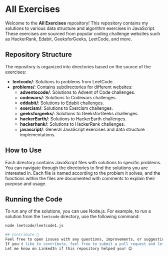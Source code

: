 # All Exercises

Welcome to the **All Exercises** repository! This repository contains my solutions to various data structure and algorithm exercises in JavaScript. These exercises are sourced from popular coding challenge websites such as HackerRank, Edabit, GeeksforGeeks, LeetCode, and more.

## Repository Structure

The repository is organized into directories based on the source of the exercises:

- **leetcode/**: Solutions to problems from LeetCode.
- **problems/**: Contains subdirectories for different websites:
  - **adventocode/**: Solutions to Advent of Code challenges.
  - **codewars/**: Solutions to Codewars challenges.
  - **eddabit/**: Solutions to Edabit challenges.
  - **exercism/**: Solutions to Exercism challenges.
  - **geeksforgeeks/**: Solutions to GeeksforGeeks challenges.
  - **hackerEarth/**: Solutions to HackerEarth challenges.
  - **hackerhank/**: Solutions to HackerRank challenges.
  - **javascript/**: General JavaScript exercises and data structure implementations.

## How to Use

Each directory contains JavaScript files with solutions to specific problems. You can navigate through the directories to find the solutions you are interested in. Each file is named according to the problem it solves, and the functions within the files are documented with comments to explain their purpose and usage.

## Running the Code

To run any of the solutions, you can use Node.js. For example, to run a solution from the `leetcode` directory, use the following command:

```sh
node leetcode/leetcode1.js

## Contribute 🚀
Feel free to open issues with any questions, improvements, or suggestions!  
If you'd like to contribute, feel free to submit a pull request and let's learn together.  
Let me know on LinkedIn if this repository helped you! 😊
